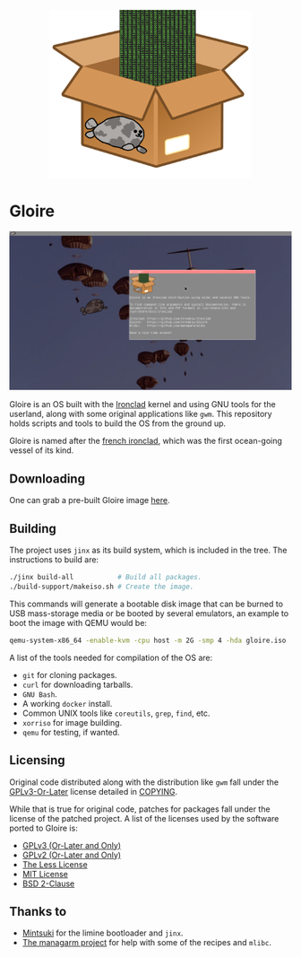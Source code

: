 <p align="center">
    <img height="300" alt="Logo of the distro" src="artwork/logo.png"/>
</p>

# Gloire

![](artwork/screenshot.png)

Gloire is an OS built with the [Ironclad](https://github.com/streaksu/ironclad)
kernel and using GNU tools for the userland, along with some original
applications like `gwm`. This repository holds scripts and tools to build the
OS from the ground up.

Gloire is named after the [french ironclad](https://en.wikipedia.org/wiki/French_ironclad_Gloire),
which was the first ocean-going vessel of its kind.

## Downloading

One can grab a pre-built Gloire image [here](https://github.com/streaksu/Gloire/releases).

## Building

The project uses `jinx` as its build system, which is included in the tree.
The instructions to build are:

```bash
./jinx build-all           # Build all packages.
./build-support/makeiso.sh # Create the image.
```
This commands will generate a bootable disk image that can be burned to
USB mass-storage media or be booted by several emulators, an example to boot
the image with QEMU would be:

```bash
qemu-system-x86_64 -enable-kvm -cpu host -m 2G -smp 4 -hda gloire.iso
```

A list of the tools needed for compilation of the OS are:

- `git` for cloning packages.
- `curl` for downloading tarballs.
- `GNU Bash`.
- A working `docker` install.
- Common UNIX tools like `coreutils`, `grep`, `find`, etc.
- `xorriso` for image building.
- `qemu` for testing, if wanted.

## Licensing

Original code distributed along with the distribution like `gwm` fall under
the [GPLv3-Or-Later](https://www.gnu.org/licenses/gpl-3.0.html) license
detailed in [COPYING](COPYING).

While that is true for original code, patches for packages fall under the
license of the patched project. A list of the licenses used by the software
ported to Gloire is:

- [GPLv3 (Or-Later and Only)](https://www.gnu.org/licenses/gpl-3.0.html)
- [GPLv2 (Or-Later and Only)](https://www.gnu.org/licenses/old-licenses/gpl-2.0.html)
- [The Less License](https://github.com/gwsw/less/blob/master/LICENSE)
- [MIT License](https://opensource.org/licenses/MIT)
- [BSD 2-Clause](https://opensource.org/licenses/BSD-2-Clause)

## Thanks to

- [Mintsuki](https://github.com/mintsuki) for the limine bootloader and `jinx`.
- [The managarm project](https://github.com/managarm) for help with some
of the recipes and `mlibc`.
